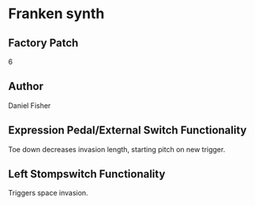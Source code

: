 



# Franken synth

## Factory Patch


6
## Author


Daniel Fisher
## Expression Pedal/External Switch Functionality


Toe down decreases invasion length, starting pitch on new trigger.
## Left Stompswitch Functionality


Triggers space invasion.